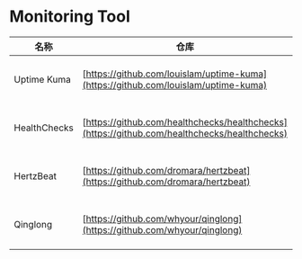 # Monitoring Tool
名称| 仓库 | Star| modify
-|-|-|-|
Uptime Kuma|[https://github.com/louislam/uptime-kuma](https://github.com/louislam/uptime-kuma)|[![GitHub Repo stars](https://img.shields.io/github/stars/louislam/uptime-kuma?style=for-the-badge)](https://github.com/louislam/uptime-kuma/stargazers)|<img src="https://img.shields.io/github/last-commit/louislam/uptime-kuma?style=for-the-badge" />
HealthChecks|[https://github.com/healthchecks/healthchecks](https://github.com/healthchecks/healthchecks)|[![GitHub Repo stars](https://img.shields.io/github/stars/healthchecks/healthchecks?style=for-the-badge)](https://github.com/healthchecks/healthchecks/stargazers)|<img src="https://img.shields.io/github/last-commit/healthchecks/healthchecks" />
HertzBeat|[https://github.com/dromara/hertzbeat](https://github.com/dromara/hertzbeat)|[![GitHub Repo stars](https://img.shields.io/github/stars/dromara/hertzbeat?style=for-the-badge)](https://github.com/dromara/hertzbeat/stargazers)|<img src="https://img.shields.io/github/last-commit/dromara/hertzbeat" />
Qinglong|[https://github.com/whyour/qinglong](https://github.com/whyour/qinglong)|[![GitHub Repo stars](https://img.shields.io/github/stars/whyour/qinglong?style=for-the-badge)](https://github.com/whyour/qinglong/stargazers)|<img src="https://img.shields.io/github/last-commit/whyour/qinglong" />
